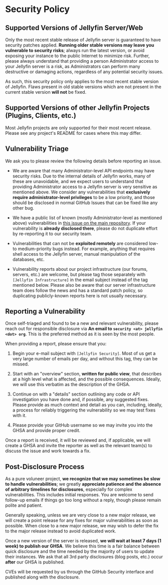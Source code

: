# Security Policy

## Supported Versions of Jellyfin Server/Web

Only the most recent stable release of Jellyfin server is guaranteed to have security patches applied. **Running older stable versions may leave you vulnerable to security risks**; always run the latest version, or avoid exposing your instance to the public Internet to minimize risk. Further, please always understand that providing a person Administrator access to your Jellyfin server is a risk, as Administrators can perform many destructive or damaging actions, regardless of any potential security issues.

As such, this security policy only applies to the most recent stable version of Jellyfin. Flaws present in old stable versions which are not present in the current stable version **will not** be fixed.

## Supported Versions of other Jellyfin Projects (Plugins, Clients, etc.)

Most Jellyfin projects are only supported for their most recent release. Please see any project's README for cases where this may differ.

## Vulnerability Triage

We ask you to please review the following details before reporting an issue.

* We are aware that many Administrator-level API endpoints may have security risks. Due to the internal details of Jellyfin works, many of these are unavoidable, and we expect users to understand that providing Administrator access to a Jellyfin server is very sensitive as mentioned above. We consider any vulnerabilities that **exclusively require administrator-level privileges** to be a low priority, and those should be disclosed in normal GitHub Issues that can be fixed like any other bug.

* We have a public list of known (mostly Administrator-level as mentioned above) vulnerabilities in [this issue on the main repository](https://github.com/jellyfin/jellyfin/issues/5415). If your vulnerability is **already disclosed there**, please do not duplicate effort by re-reporting it to our security team.

* Vulnerabilities that can not be **exploited remotely** are considered low- to medium-priority bugs instead. For example, anything that requires shell access to the Jellyfin server, manual manipulation of the databases, etc.

* Vulnerability reports about our project infrastructure (our forums, servers, etc.) are welcome, but please tag those separately with `[Jellyfin Infrastructure]` in the email subject instead of the tag mentioned below. Please also be aware that our server infrastructure team does follow the news and has a standard patch policy, so duplicating publicly-known reports here is not usually necessary.

## Reporting a Vulnerability

Once self-triaged and found to be a new and relevant vulnerability, please reach out for responsible disclosure via **An email to `security <at> jellyfin <dot> org`**. This is the preferred method as it is seen by the most people.

When providing a report, please ensure that you:

1. Begin your e-mail subject with `[Jellyfin Security]`. Most of us get a very large number of emails per day, and without this tag, they can be missed.

2. Start with an "overview" section, **written for public view**, that describes at a high level what is affected, and the possible consequences. Ideally, we will use this verbatim as the description of the GHSA.

3. Continue on with a "details" section outlining any code or API investigation you have done and, if possible, any suggested fixes. Please provide as much context and detail as you can, including, ideally, a process for reliably triggering the vulnerability so we may test fixes with it.

4. Please provide your GitHub username so we may invite you into the GHSA and provide proper credit.

Once a report is received, it will be reviewed and, if applicable, we will create a GHSA and invite the reporter as well as the relevant team(s) to discuss the issue and work towards a fix.

## Post-Disclosure Process

As a pure voluneer project, **we recognize that we may sometimes be slow to handle vulnerabilities**; we greatly **appreciate patience and the absence of arbitrary timelines for disclosures**, especially for complex vulnerabilities. This includes initial responses. You are welcome to send follow-up emails if things go too long without a reply, though please remain polite and patient.

Generally speaking, unless we are very close to a new major release, we will create a point release for any fixes for major vulnerabilities as soon as possible. When close to a new major release, we may wish to defer the fix to the major release instead to avoid duplicated work.

Once a new version of the server is released, **we will wait at least 7 days (1 week) to publish our GHSA**. We believe this time is a fair balance between quick disclosure and the time needed by the majority of users to update their instances. We ask that all 3rd party disclosures (blog posts, etc.) occur **after** our GHSA is published.

CVEs will be requested by us through the GitHub Security interface and published along with the disclosure.
